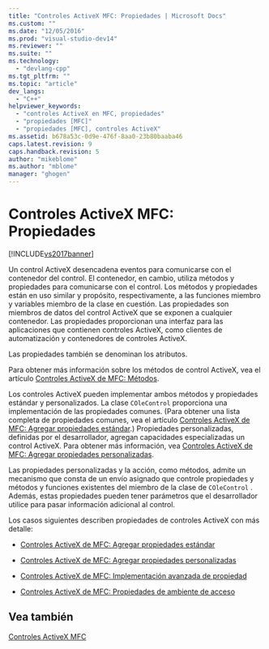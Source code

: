 ```yaml
---
title: "Controles ActiveX MFC: Propiedades | Microsoft Docs"
ms.custom: ""
ms.date: "12/05/2016"
ms.prod: "visual-studio-dev14"
ms.reviewer: ""
ms.suite: ""
ms.technology: 
  - "devlang-cpp"
ms.tgt_pltfrm: ""
ms.topic: "article"
dev_langs: 
  - "C++"
helpviewer_keywords: 
  - "controles ActiveX en MFC, propiedades"
  - "propiedades [MFC]"
  - "propiedades [MFC], controles ActiveX"
ms.assetid: b678a53c-0d9e-476f-8aa0-23b80baaba46
caps.latest.revision: 9
caps.handback.revision: 5
author: "mikeblome"
ms.author: "mblome"
manager: "ghogen"
---
```

# Controles ActiveX MFC: Propiedades
[!INCLUDE[vs2017banner](../assembler/inline/includes/vs2017banner.md)]

Un control ActiveX desencadena eventos para comunicarse con el contenedor del control.  El contenedor, en cambio, utiliza métodos y propiedades para comunicarse con el control.  Los métodos y propiedades están en uso similar y propósito, respectivamente, a las funciones miembro y variables miembro de la clase en cuestión.  Las propiedades son miembros de datos del control ActiveX que se exponen a cualquier contenedor.  Las propiedades proporcionan una interfaz para las aplicaciones que contienen controles ActiveX, como clientes de automatización y contenedores de controles ActiveX.  
  
 Las propiedades también se denominan los atributos.  
  
 Para obtener más información sobre los métodos de control ActiveX, vea el artículo [Controles ActiveX de MFC: Métodos](../mfc/mfc-activex-controls-methods.md).  
  
 Los controles ActiveX pueden implementar ambos métodos y propiedades estándar y personalizados.  La clase `COleControl` proporciona una implementación de las propiedades comunes. \(Para obtener una lista completa de propiedades comunes, vea el artículo [Controles ActiveX de MFC: Agregar propiedades estándar](../mfc/mfc-activex-controls-adding-stock-properties.md).\) Propiedades personalizadas, definidas por el desarrollador, agregan capacidades especializadas un control ActiveX.  Para obtener más información, vea [Controles ActiveX de MFC: Agregar propiedades personalizadas](../mfc/mfc-activex-controls-adding-custom-properties.md).  
  
 Las propiedades personalizadas y la acción, como métodos, admite un mecanismo que consta de un envío asignado que controle propiedades y métodos y funciones existentes del miembro de la clase de `COleControl` .  Además, estas propiedades pueden tener parámetros que el desarrollador utilice para pasar información adicional al control.  
  
 Los casos siguientes describen propiedades de controles ActiveX con más detalle:  
  
-   [Controles ActiveX de MFC: Agregar propiedades estándar](../mfc/mfc-activex-controls-adding-stock-properties.md)  
  
-   [Controles ActiveX de MFC: Agregar propiedades personalizadas](../mfc/mfc-activex-controls-adding-custom-properties.md)  
  
-   [Controles ActiveX de MFC: Implementación avanzada de propiedad](../mfc/mfc-activex-controls-advanced-property-implementation.md)  
  
-   [Controles ActiveX de MFC: Propiedades de ambiente de acceso](../mfc/mfc-activex-controls-accessing-ambient-properties.md)  
  
## Vea también  
 [Controles ActiveX MFC](../mfc/mfc-activex-controls.md)